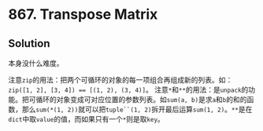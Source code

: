 # 867. Transpose Matrix

## Solution

本身没什么难度。

注意`zip`的用法：把两个可循环的对象的每一项组合再组成新的列表。如：`zip([1, 2], [3, 4]) == [(1, 2), (3, 4)]`。
注意`*`和`**`的用法：是`unpack`的功能。把可循环的对象变成可对应位置的参数列表。如`sum(a, b)`是求`a`和`b`的和的函数，那么`sum(*(1, 2))`就可以把`tuple``(1, 2)`拆开最后运算`sum(1, 2)`。`**`是在`dict`中取`value`的值，而如果只有一个`*`则是取`key`。
